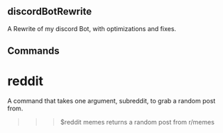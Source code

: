 ## discordBotRewrite
 A Rewrite of my discord Bot, with optimizations and fixes.


## Commands

# reddit
A command that takes one argument, subreddit, to grab a random post from.
>>>$reddit memes
>>returns a random post from r/memes
